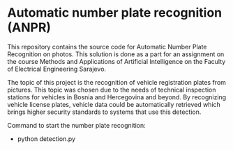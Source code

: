 # Automatic number plate recognition (ANPR)

This repository contains the source code for Automatic Number Plate Recognition on photos. This solution is done as a part for an assignment on the course Methods and Applications of Artificial Intelligence on the Faculty of Electrical Engineering Sarajevo.

The topic of this project is the recognition of vehicle registration plates from pictures. This topic was chosen due to the needs of technical inspection stations for vehicles in Bosnia and Hercegovina and beyond. By recognizing vehicle license plates, vehicle data could be automatically retrieved which brings higher security standards to systems that use this detection.

Command to start the number plate recognition:
- python detection.py
